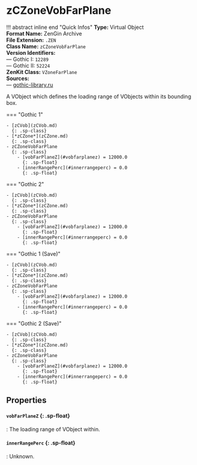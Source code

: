 # zCZoneVobFarPlane

!!! abstract inline end "Quick Infos"
    **Type:** Virtual Object<br/>
    **Format Name:** ZenGin Archive<br/>
    **File Extension:** `.ZEN`<br/>
    **Class Name:** `zCZoneVobFarPlane`<br/>
    **Version Identifiers:**<br />
    — Gothic I: `12289`<br/>
    — Gothic II: `52224`<br/>
    **ZenKit Class:** `VZoneFarPlane`<br/>
    **Sources:**<br/>
    — [gothic-library.ru](http://www.gothic-library.ru/publ/class_zczonevobfarplane/1-1-0-706)


A VObject which defines the loading range of VObjects within its bounding box.

=== "Gothic 1"

    - [zCVob](zCVob.md)
      {: .sp-class}
    - [*zCZone*](zCZone.md)
      {: .sp-class}
    - zCZoneVobFarPlane
      {: .sp-class}
        - [vobFarPlaneZ](#vobfarplanez) = 12000.0
          {: .sp-float}
        - [innerRangePerc](#innerrangeperc) = 0.0
          {: .sp-float}

=== "Gothic 2"

    - [zCVob](zCVob.md)
      {: .sp-class}
    - [*zCZone*](zCZone.md)
      {: .sp-class}
    - zCZoneVobFarPlane
      {: .sp-class}
        - [vobFarPlaneZ](#vobfarplanez) = 12000.0
          {: .sp-float}
        - [innerRangePerc](#innerrangeperc) = 0.0
          {: .sp-float}

=== "Gothic 1 (Save)"

    - [zCVob](zCVob.md)
      {: .sp-class}
    - [*zCZone*](zCZone.md)
      {: .sp-class}
    - zCZoneVobFarPlane
      {: .sp-class}
        - [vobFarPlaneZ](#vobfarplanez) = 12000.0
          {: .sp-float}
        - [innerRangePerc](#innerrangeperc) = 0.0
          {: .sp-float}

=== "Gothic 2 (Save)"

    - [zCVob](zCVob.md)
      {: .sp-class}
    - [*zCZone*](zCZone.md)
      {: .sp-class}
    - zCZoneVobFarPlane
      {: .sp-class}
        - [vobFarPlaneZ](#vobfarplanez) = 12000.0
          {: .sp-float}
        - [innerRangePerc](#innerrangeperc) = 0.0
          {: .sp-float}

## Properties

#### `vobFarPlaneZ` {: .sp-float}

:   The loading range of VObject within.
    

#### `innerRangePerc` {: .sp-float}

:   Unknown.
